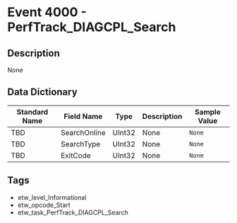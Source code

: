 # Event 4000 - PerfTrack_DIAGCPL_Search

## Description
None

## Data Dictionary
|Standard Name|Field Name|Type|Description|Sample Value|
|---|---|---|---|---|
|TBD|SearchOnline|UInt32|None|`None`|
|TBD|SearchType|UInt32|None|`None`|
|TBD|ExitCode|UInt32|None|`None`|

## Tags
* etw_level_Informational
* etw_opcode_Start
* etw_task_PerfTrack_DIAGCPL_Search